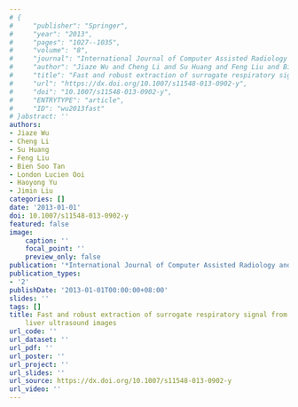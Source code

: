 ```yaml
---
# {
#     "publisher": "Springer",
#     "year": "2013",
#     "pages": "1027--1035",
#     "volume": "8",
#     "journal": "International Journal of Computer Assisted Radiology and Surgery",
#     "author": "Jiaze Wu and Cheng Li and Su Huang and Feng Liu and Bien Soo Tan and London Lucien Ooi and Haoyong Yu and Jimin Liu",
#     "title": "Fast and robust extraction of surrogate respiratory signal from intra-operative liver ultrasound images",
#     "url": "https://dx.doi.org/10.1007/s11548-013-0902-y",
#     "doi": "10.1007/s11548-013-0902-y",
#     "ENTRYTYPE": "article",
#     "ID": "wu2013fast"
# }abstract: ''
authors:
- Jiaze Wu
- Cheng Li
- Su Huang
- Feng Liu
- Bien Soo Tan
- London Lucien Ooi
- Haoyong Yu
- Jimin Liu
categories: []
date: '2013-01-01'
doi: 10.1007/s11548-013-0902-y
featured: false
image:
    caption: ''
    focal_point: ''
    preview_only: false
publication: '*International Journal of Computer Assisted Radiology and Surgery*'
publication_types:
- '2'
publishDate: '2013-01-01T00:00:00+08:00'
slides: ''
tags: []
title: Fast and robust extraction of surrogate respiratory signal from intra-operative
    liver ultrasound images
url_code: ''
url_dataset: ''
url_pdf: ''
url_poster: ''
url_project: ''
url_slides: ''
url_source: https://dx.doi.org/10.1007/s11548-013-0902-y
url_video: ''
---
```

